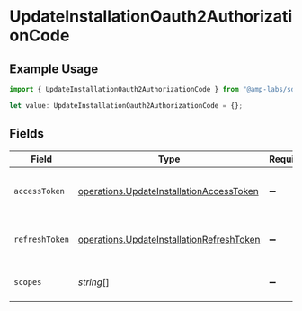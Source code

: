 # UpdateInstallationOauth2AuthorizationCode

## Example Usage

```typescript
import { UpdateInstallationOauth2AuthorizationCode } from "@amp-labs/sdk-node/models/operations";

let value: UpdateInstallationOauth2AuthorizationCode = {};
```

## Fields

| Field                                                                                                  | Type                                                                                                   | Required                                                                                               | Description                                                                                            |
| ------------------------------------------------------------------------------------------------------ | ------------------------------------------------------------------------------------------------------ | ------------------------------------------------------------------------------------------------------ | ------------------------------------------------------------------------------------------------------ |
| `accessToken`                                                                                          | [operations.UpdateInstallationAccessToken](../../models/operations/updateinstallationaccesstoken.md)   | :heavy_minus_sign:                                                                                     | The access token for the connection.                                                                   |
| `refreshToken`                                                                                         | [operations.UpdateInstallationRefreshToken](../../models/operations/updateinstallationrefreshtoken.md) | :heavy_minus_sign:                                                                                     | The refresh token to use for the connection.                                                           |
| `scopes`                                                                                               | *string*[]                                                                                             | :heavy_minus_sign:                                                                                     | The scopes for the tokens.                                                                             |